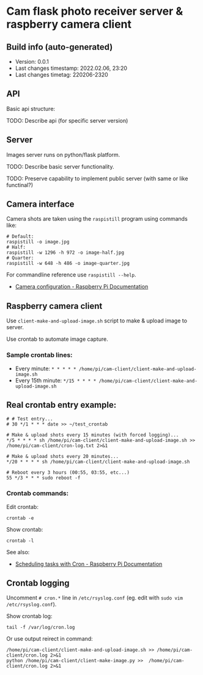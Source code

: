 # Cam flask photo receiver server & raspberry camera client


## Build info (auto-generated)

- Version: 0.0.1
- Last changes timestamp: 2022.02.06, 23:20
- Last changes timetag: 220206-2320


## API

Basic api structure:

TODO: Describe api (for specific server version)


## Server

Images server runs on python/flask platform.

TODO: Describe basic server functionality.

TODO: Preserve capability to implement public server (with same or like functinal?)


## Camera interface

Camera shots are taken using the `raspistill` program using commands like:

```shell
# Default:
raspistill -o image.jpg
# Half:
raspistill -w 1296 -h 972 -o image-half.jpg
# Quarter:
raspistill -w 648 -h 486 -o image-quarter.jpg
```

For commandline reference use `raspistill --help`.

- [Camera configuration - Raspberry Pi Documentation](https://www.raspberrypi.org/documentation/configuration/camera.md)


## Raspberry camera client

Use `client-make-and-upload-image.sh` script to make & upload image to server.

Use crontab to automate image capture.

### Sample crontab lines:

- Every minute: `* * * * * /home/pi/cam-client/client-make-and-upload-image.sh`
- Every 15th minute: `*/15 * * * * /home/pi/cam-client/client-make-and-upload-image.sh`

## Real crontab entry example:

```shell
# # Test entry...
# 30 */1 * * * date >> ~/test_crontab

# Make & upload shots every 15 minutes (with forced logging)...
*/5 * * * * sh /home/pi/cam-client/client-make-and-upload-image.sh >> /home/pi/cam-client/cron-log.txt 2>&1

# Make & upload shots every 20 minutes...
*/20 * * * * sh /home/pi/cam-client/client-make-and-upload-image.sh

# Reboot every 3 hours (00:55, 03:55, etc...)
55 */3 * * * sudo reboot -f
```

### Crontab commands:

Edit crontab:
```shell
crontab -e
```

Show crontab:
```shell
crontab -l
```

See also:

- [Scheduling tasks with Cron - Raspberry Pi Documentation](https://www.raspberrypi.org/documentation/linux/usage/cron.md)


## Crontab logging

Uncomment `# cron.*` line in `/etc/rsyslog.conf` (eg. edit with `sudo vim /etc/rsyslog.conf`).

Show crontab log:

```shell
tail -f /var/log/cron.log
```

Or use output reirect in command:

```shell
/home/pi/cam-client/client-make-and-upload-image.sh >> /home/pi/cam-client/cron.log 2>&1
python /home/pi/cam-client/client-make-image.py >>  /home/pi/cam-client/cron.log 2>&1
```


<!--
 @changed 2022.02.06, 23:15
-->

